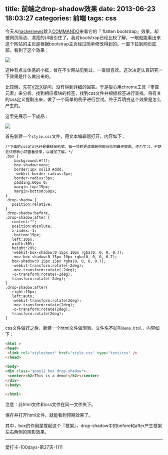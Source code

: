 title: 前端之drop-shadow效果
date: 2013-06-23 18:03:27
categories: 前端
tags: css
---
今天从[hackernews](https://news.ycombinator.com/)跳入[COMMANDO](https://commando.io/)来看它的『 flatten bootstrap』效果，却被网页简洁、漂亮的UI吸引住了。我对bootstrap已经比较了解，一眼就能看出来这个网站的主页是根据bootstrap主页经过简单修改得到的。一直下拉到网页底部，看到了这个效果：

![](/img/ui1.png)

这种有点立体感的小框，曾在不少网站见到过，一直很喜欢。这次决定认真研究一下效果是什么做出来的。

<!--more-->

比较懒，先在[V2EX](http://www.v2ex.com/t/73328#;)提问，没有得到详细的回答。于是狠心用chrome工具『审查元素』来分析。找到相应模块的标签，找到css文件并根据标签进行查找。将有关的css定义提取出来，做了一个简单的例子进行尝试。终于弄明白这个效果是怎么产生的。

这里先展示一下成品：

![](/img/uidemo.png)

首先新建一个`style.css`文件，用文本编辑器打开，内容如下：

```
/*下面的css定义已经是最精简形式，每一项的更改或删除都会影响最终效果。作为学习，不妨尝试修改小项查看效果，以增加了解。*/
.box {
    background:#fff;
    box-shadow:none;
    border:1px solid #ddd;
    -webkit-border-radius:3px;
    border-radius:3px;
    padding:60px 0;
    margin-top:15px;
    margin-bottom:60px;
}
.drop-shadow {
   position:relative;
}
.drop-shadow:before,
.drop-shadow:after {
   content:"";
   position:absolute;
   z-index:-1;
    bottom:15px;
   left:10px;
   width:50%;
   height:20%;
   -webkit-box-shadow:0 15px 10px rgba(0, 0, 0, 0.7);
   -moz-box-shadow:0 15px 10px rgba(0, 0, 0, 0.7);
   box-shadow:0 15px 15px rgba(0, 0, 0, 0.7);
   -webkit-transform:rotate(-2deg);
   -moz-transform:rotate(-2deg);
   -o-transform:rotate(-2deg);
   transform:rotate(-2deg);
}
.drop-shadow:after{
   right:10px;
   left:auto;
   -webkit-transform:rotate(2deg);
   -moz-transform:rotate(2deg);
   -o-transform:rotate(2deg);
   transform:rotate(2deg);
}
```

css文件做好之后，新建一个html文件做测验。文件名不妨叫`demo.html`，内容如下：

```html
<html >
<head>
 <link rel="stylesheet" href="style.css" type="text/css" />
</head>

<body>
<div class="span12 box drop-shadow">
 <center><h2>This is a demo!</h2></center>
</div>
</body>

</html>
```

注意：此html文件和css文件在同一文件夹下。

保存并打开html文件，就能看到预期效果了。

其中，box的作用是撑起这个『框架』，drop-shadow中的before和after产生框架左右两侧的阴影效果。

---
爱打卡-100days-第27天-1111